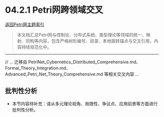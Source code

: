 # 04.2.1 Petri网跨领域交叉

[返回Petri网主题索引](README.md)

> 本文档汇总Petri网与控制论、分布式系统、类型理论等领域的统一、映射、同构等内容，包含严格树形编号、目录、本地跳转锚点与交叉引用，内容持续规范化中。

---

// ... 迁移自 PetriNet_Cybernetics_Distributed_Comprehensive.md、Formal_Theory_Integration.md、Advanced_Petri_Net_Theory_Comprehensive.md 等相关交叉内容 ...

## 批判性分析

- 本节内容待补充：请从多元理论视角、局限性、争议点、应用前景等方面进行批判性分析。
